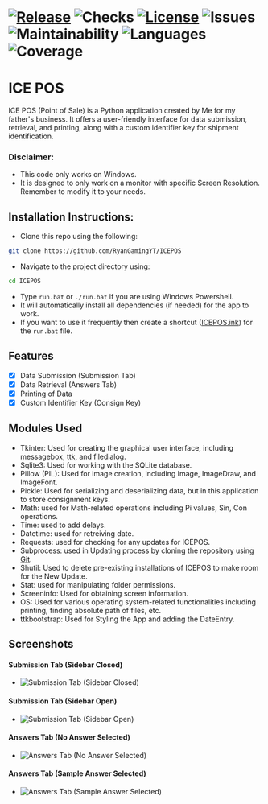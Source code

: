 # [![Release](https://badgers.space/github/release/RyanGamingYT/ICEPOS)](https://github.com/RyanGamingYT/Notepad/releases/tag/v1.2) ![Checks](https://badgers.space//github/checks/RyanGamingYT/ICEPOS) [![License](https://badgers.space//github/license/RyanGamingYT/ICEPOS)](LICENSE.txt) ![Issues](https://badgers.space//github/open-issues/RyanGamingYT/ICEPOS) ![Maintainability](https://badgen.net/codeclimate/maintainability/RyanGamingYT/ICEPOS) ![Languages](https://img.shields.io/github/languages/top/RyanGamingYT/ICEPOS) ![Coverage](https://img.shields.io/codeclimate/coverage/RyanGamingYT/ICEPOS?style=flat&logo=codeclimate)

# ICE POS

ICE POS (Point of Sale) is a Python application created by Me for my father's business. It offers a user-friendly 
interface for data submission, retrieval, and printing, along with a custom identifier key for shipment identification.

### Disclaimer:
- This code only works on Windows.
- It is designed to only work on a monitor with specific Screen Resolution. Remember to modify it to your needs.

## Installation Instructions:
- Clone this repo using the following:
```bash
git clone https://github.com/RyanGamingYT/ICEPOS
```
- Navigate to the project directory using:
```bash
cd ICEPOS
```
- Type `run.bat` or `./run.bat` if you are using Windows Powershell.
- It will automatically install all dependencies (if needed) for the app to work.
- If you want to use it frequently then create a shortcut ([ICEPOS.ink](ICE%20POS.lnk)) for the `run.bat` file. 

## Features

- [x] Data Submission (Submission Tab)
- [x] Data Retrieval (Answers Tab)
- [x] Printing of Data
- [x] Custom Identifier Key (Consign Key)

## Modules Used

- Tkinter: Used for creating the graphical user interface, including messagebox, ttk, and filedialog.
- Sqlite3: Used for working with the SQLite database.
- Pillow (PIL): Used for image creation, including Image, ImageDraw, and ImageFont.
- Pickle: Used for serializing and deserializing data, but in this application to store consignment keys. 
- Math: used for Math-related operations including Pi values, Sin, Con operations.
- Time: used to add delays.
- Datetime: used for retreiving date.
- Requests: used for checking for any updates for ICEPOS.
- Subprocess: used in Updating process by cloning the repository using [Git](https://www.git-scm.com).
- Shutil: Used to delete pre-existing installations of ICEPOS to make room for the New Update.
- Stat: used for manipulating folder permissions.
- Screeninfo: Used for obtaining screen information.
- OS: Used for various operating system-related functionalities including printing, finding absolute path of files, etc.
- ttkbootstrap: Used for Styling the App and adding the DateEntry.


## Screenshots

#### Submission Tab (Sidebar Closed)

- ![Submission Tab (Sidebar Closed)](https://github.com/RyanGamingYT/ICEPOS/blob/master/media/screenshots/Submission%20Tab%20(Sidebar%20Closed).JPG)

#### Submission Tab (Sidebar Open)

- ![Submission Tab (Sidebar Open)](https://github.com/RyanGamingYT/ICEPOS/blob/master/media/screenshots/Submission%20Tab%20(Sidebar%20Open).JPG)

#### Answers Tab (No Answer Selected)

- ![Answers Tab (No Answer Selected)](https://github.com/RyanGamingYT/ICEPOS/blob/master/media/screenshots/Answers%20Tab%20(No%20Answer%20Selected).JPG)

#### Answers Tab (Sample Answer Selected)

- ![Answers Tab (Sample Answer Selected)](https://github.com/RyanGamingYT/ICEPOS/blob/master/media/screenshots/Answers%20Tab%20(Sample%20Answer%20Selected).JPG)
